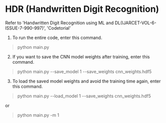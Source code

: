 # HDR (Handwritten Digit Recognition)
Refer to 'Handwritten Digit Recognition using ML and DL(IJARCET-VOL-6-ISSUE-7-990-997)', 'Codetorial'

1. To run the entire code, enter this command.

> python main.py


2. If you want to save the CNN model weights after training, enter this command.

> python main.py --save_model 1 --save_weights cnn_weights.hdf5


3. To load the saved model weights and avoid the training time again, enter this command.

> python main.py --load_model 1 --save_weights cnn_weights.hdf5

or

> python main.py -m 1
